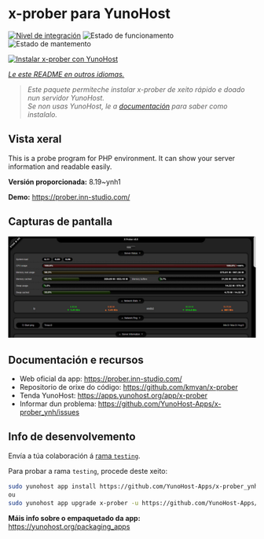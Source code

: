 <!--
NOTA: Este README foi creado automáticamente por <https://github.com/YunoHost/apps/tree/master/tools/readme_generator>
NON debe editarse manualmente.
-->

# x-prober para YunoHost

[![Nivel de integración](https://dash.yunohost.org/integration/x-prober.svg)](https://ci-apps.yunohost.org/ci/apps/x-prober/) ![Estado de funcionamento](https://ci-apps.yunohost.org/ci/badges/x-prober.status.svg) ![Estado de mantemento](https://ci-apps.yunohost.org/ci/badges/x-prober.maintain.svg)

[![Instalar x-prober con YunoHost](https://install-app.yunohost.org/install-with-yunohost.svg)](https://install-app.yunohost.org/?app=x-prober)

*[Le este README en outros idiomas.](./ALL_README.md)*

> *Este paquete permíteche instalar x-prober de xeito rápido e doado nun servidor YunoHost.*  
> *Se non usas YunoHost, le a [documentación](https://yunohost.org/install) para saber como instalalo.*

## Vista xeral

This is a probe program for PHP environment. It can show your server information and readable easily.


**Versión proporcionada:** 8.19~ynh1

**Demo:** <https://prober.inn-studio.com/>

## Capturas de pantalla

![Captura de pantalla de x-prober](./doc/screenshots/screenshot.jpg)

## Documentación e recursos

- Web oficial da app: <https://prober.inn-studio.com/>
- Repositorio de orixe do código: <https://github.com/kmvan/x-prober>
- Tenda YunoHost: <https://apps.yunohost.org/app/x-prober>
- Informar dun problema: <https://github.com/YunoHost-Apps/x-prober_ynh/issues>

## Info de desenvolvemento

Envía a túa colaboración á [rama `testing`](https://github.com/YunoHost-Apps/x-prober_ynh/tree/testing).

Para probar a rama `testing`, procede deste xeito:

```bash
sudo yunohost app install https://github.com/YunoHost-Apps/x-prober_ynh/tree/testing --debug
ou
sudo yunohost app upgrade x-prober -u https://github.com/YunoHost-Apps/x-prober_ynh/tree/testing --debug
```

**Máis info sobre o empaquetado da app:** <https://yunohost.org/packaging_apps>
